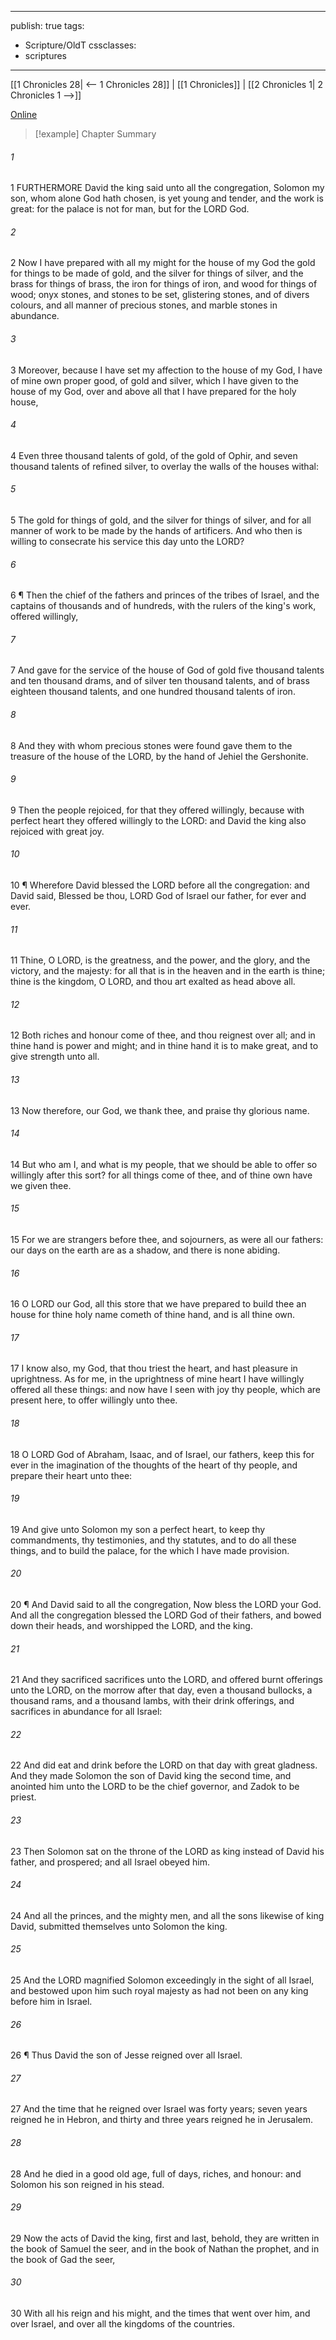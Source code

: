 

---
publish: true
tags:
  - Scripture/OldT
cssclasses:
  - scriptures
---
[[1 Chronicles 28| <-- 1 Chronicles 28]] | [[1 Chronicles]] | [[2 Chronicles 1| 2 Chronicles 1 -->]]

[Online](https://churchofjesuschrist.org/study/scriptures/ot/1-chr/29?lang=eng)

>[!example] Chapter Summary
>
###### 1
1 FURTHERMORE David the king said unto all the congregation, Solomon my son, whom alone God hath chosen, is yet young and tender, and the work is great: for the palace is not for man, but for the LORD God.
###### 2
2 Now I have prepared with all my might for the house of my God the gold for things to be made of gold, and the silver for things of silver, and the brass for things of brass, the iron for things of iron, and wood for things of wood; onyx stones, and stones to be set, glistering stones, and of divers colours, and all manner of precious stones, and marble stones in abundance.
###### 3
3 Moreover, because I have set my affection to the house of my God, I have of mine own proper good, of gold and silver, which I have given to the house of my God, over and above all that I have prepared for the holy house,
###### 4
4 Even three thousand talents of gold, of the gold of Ophir, and seven thousand talents of refined silver, to overlay the walls of the houses withal:
###### 5
5 The gold for things of gold, and the silver for things of silver, and for all manner of work to be made by the hands of artificers.  And who then is willing to consecrate his service this day unto the LORD?
###### 6
6 ¶ Then the chief of the fathers and princes of the tribes of Israel, and the captains of thousands and of hundreds, with the rulers of the king's work, offered willingly,
###### 7
7 And gave for the service of the house of God of gold five thousand talents and ten thousand drams, and of silver ten thousand talents, and of brass eighteen thousand talents, and one hundred thousand talents of iron.
###### 8
8 And they with whom precious stones were found gave them to the treasure of the house of the LORD, by the hand of Jehiel the Gershonite.
###### 9
9 Then the people rejoiced, for that they offered willingly, because with perfect heart they offered willingly to the LORD: and David the king also rejoiced with great joy.
###### 10
10 ¶ Wherefore David blessed the LORD before all the congregation: and David said, Blessed be thou, LORD God of Israel our father, for ever and ever.
###### 11
11 Thine, O LORD, is the greatness, and the power, and the glory, and the victory, and the majesty: for all that is in the heaven and in the earth is thine; thine is the kingdom, O LORD, and thou art exalted as head above all.
###### 12
12 Both riches and honour come of thee, and thou reignest over all; and in thine hand is power and might; and in thine hand it is to make great, and to give strength unto all.
###### 13
13 Now therefore, our God, we thank thee, and praise thy glorious name.
###### 14
14 But who am I, and what is my people, that we should be able to offer so willingly after this sort?  for all things come of thee, and of thine own have we given thee.
###### 15
15 For we are strangers before thee, and sojourners, as were all our fathers: our days on the earth are as a shadow, and there is none abiding.
###### 16
16 O LORD our God, all this store that we have prepared to build thee an house for thine holy name cometh of thine hand, and is all thine own.
###### 17
17 I know also, my God, that thou triest the heart, and hast pleasure in uprightness.  As for me, in the uprightness of mine heart I have willingly offered all these things: and now have I seen with joy thy people, which are present here, to offer willingly unto thee.
###### 18
18 O LORD God of Abraham, Isaac, and of Israel, our fathers, keep this for ever in the imagination of the thoughts of the heart of thy people, and prepare their heart unto thee:
###### 19
19 And give unto Solomon my son a perfect heart, to keep thy commandments, thy testimonies, and thy statutes, and to do all these things, and to build the palace, for the which I have made provision.
###### 20
20 ¶ And David said to all the congregation, Now bless the LORD your God.  And all the congregation blessed the LORD God of their fathers, and bowed down their heads, and worshipped the LORD, and the king.
###### 21
21 And they sacrificed sacrifices unto the LORD, and offered burnt offerings unto the LORD, on the morrow after that day, even a thousand bullocks, a thousand rams, and a thousand lambs, with their drink offerings, and sacrifices in abundance for all Israel:
###### 22
22 And did eat and drink before the LORD on that day with great gladness.  And they made Solomon the son of David king the second time, and anointed him unto the LORD to be the chief governor, and Zadok to be priest.
###### 23
23 Then Solomon sat on the throne of the LORD as king instead of David his father, and prospered; and all Israel obeyed him.
###### 24
24 And all the princes, and the mighty men, and all the sons likewise of king David, submitted themselves unto Solomon the king.
###### 25
25 And the LORD magnified Solomon exceedingly in the sight of all Israel, and bestowed upon him such royal majesty as had not been on any king before him in Israel.
###### 26
26 ¶ Thus David the son of Jesse reigned over all Israel.
###### 27
27 And the time that he reigned over Israel was forty years; seven years reigned he in Hebron, and thirty and three years reigned he in Jerusalem.
###### 28
28 And he died in a good old age, full of days, riches, and honour: and Solomon his son reigned in his stead.
###### 29
29 Now the acts of David the king, first and last, behold, they are written in the book of Samuel the seer, and in the book of Nathan the prophet, and in the book of Gad the seer,
###### 30
30 With all his reign and his might, and the times that went over him, and over Israel, and over all the kingdoms of the countries.



